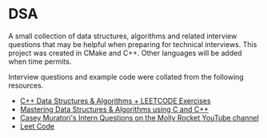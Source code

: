 # DSA
A small collection of data structures, algorithms and related interview questions that may be helpful when preparing for technical interviews. This project was created in CMake and C++. Other languages will be added when time permits.

Interview questions and example code were collated from the following resources.
 - [C++ Data Structures & Algorithms + LEETCODE Exercises](https://www.udemy.com/course-dashboard-redirect/?course_id=4453612)
 - [Mastering Data Structures & Algorithms using C and C++](https://www.udemy.com/course/datastructurescncpp/learn/lecture/13190664?start=765#reviews)
 - [Casey Muratori's Intern Questions on the Molly Rocket YouTube channel](https://www.youtube.com/@MollyRocket/videos)
 - [Leet Code](https://leetcode.com/)
